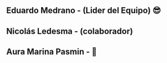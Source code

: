 ## Eduardo Medrano - (Lider del Equipo) :sunglasses:
## Nicolás Ledesma - (colaborador)
## Aura Marina Pasmin -  🎨
